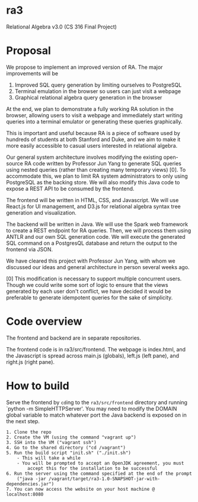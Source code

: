 # ra3
Relational Algebra v3.0 (CS 316 Final Project)

# Proposal
We propose to implement an improved version of RA. The major improvements will be

1. Improved SQL query generation by limiting ourselves to PostgreSQL
2. Terminal emulation in the browser so users can just visit a webpage
3. Graphical relational algebra query generation in the browser

At the end, we plan to demonstrate a fully working RA solution in the browser, allowing users to visit a webpage and immediately start writing queries into a terminal emulator or generating these queries graphically.

This is important and useful because RA is a piece of software used by hundreds of students at both Stanford and Duke, and we aim to make it more easily accessible to casual users interested in relational algebra.

Our general system architecture involves modifying the existing open-source RA code written by Professor Jun Yang to generate SQL queries using nested queries (rather than creating many temporary views) [0]. To accommodate this, we plan to limit RA system administrators to only using PostgreSQL as the backing store. We will also modify this Java code to expose a REST API to be consumed by the frontend.

The frontend will be written in HTML, CSS, and Javascript. We will use React.js for UI management, and D3.js for relational algebra syntax tree generation and visualization.

The backend will be written in Java. We will use the Spark web framework to create a REST endpoint for RA queries. Then, we will process them using ANTLR and our own SQL generation code. We will execute the generated SQL command on a PostgresQL database and return the output to the frontend via JSON.

We have cleared this project with Professor Jun Yang, with whom we discussed our ideas and general architecture in person several weeks ago.

[0] This modification is necessary to support multiple concurrent users. Though we could write some sort of logic to ensure that the views generated by each user don't conflict, we have decided it would be preferable to generate idempotent queries for the sake of simplicity.

# Code overview
The frontend and backend are in separate repositories.

The frontend code is in ra3/src/frontend. The webpage is index.html, and the Javascript is spread across main.js (globals), left.js (left pane), and right.js (right pane).

# How to build
Serve the frontend by `cd`ing to the `ra3/src/frontend` directory and running `python -m SimpleHTTPServer'. You may need to modify the DOMAIN global variable to match whatever port the Java backend is exposed on in the next step.



    1. Clone the repo
    2. Create the VM (using the command "vagrant up")
    3. SSH into the VM ("vagrant ssh")
    4. Go to the shared directory ("cd /vagrant")
    5. Run the build script "init.sh" ("./init.sh")
        - This will take a while
        - You will be prompted to accept an OpenJDK agreement, you must
            accept this for the installation to be successful
    6. Run the server using the command specified at the end of the prompt
        ("java -jar /vagrant/target/ra3-1.0-SNAPSHOT-jar-with-dependencies.jar")
    7. You can now access the website on your host machine @ localhost:8080
